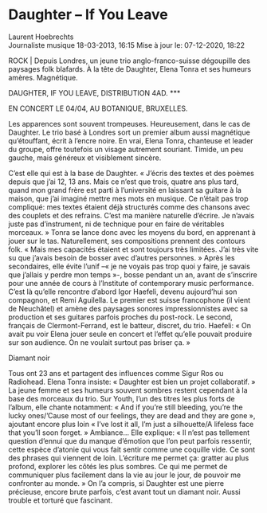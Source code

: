 # Daughter – If You Leave

Laurent Hoebrechts \
Journaliste musique 18-03-2013, 16:15 Mise à jour le: 07-12-2020, 18:22

ROCK | Depuis Londres, un jeune trio anglo-franco-suisse dégoupille des paysages folk blafards. À la tête de Daughter, Elena Tonra et ses humeurs amères. Magnétique.

DAUGHTER, IF YOU LEAVE, DISTRIBUTION 4AD. \*\*\*

EN CONCERT LE 04/04, AU BOTANIQUE, BRUXELLES.

Les apparences sont souvent trompeuses. Heureusement, dans le cas de Daughter. Le trio basé à Londres sort un premier album aussi magnétique qu’étouffant, écrit à l’encre noire. En vrai, Elena Tonra, chanteuse et leader du groupe, offre toutefois un visage autrement souriant. Timide, un peu gauche, mais généreux et visiblement sincère.

C’est elle qui est à la base de Daughter. « J’écris des textes et des poèmes depuis que j’ai 12, 13 ans. Mais ce n’est que trois, quatre ans plus tard, quand mon grand frère est parti à l’université en laissant sa guitare à la maison, que j’ai imaginé mettre mes mots en musique. Ce n’était pas trop compliqué: mes textes étaient déjà structurés comme des chansons avec des couplets et des refrains. C’est ma manière naturelle d’écrire. Je n’avais juste pas d’instrument, ni de technique pour en faire de véritables morceaux. » Tonra se lance donc avec les moyens du bord, en apprenant à jouer sur le tas. Naturellement, ses compositions prennent des contours folk. « Mais mes capacités étaient et sont toujours très limitées. J’ai très vite su que j’avais besoin de bosser avec d’autres personnes. » Après les secondaires, elle évite l’unif –« je ne voyais pas trop quoi y faire, je savais que j’allais y perdre mon temps »-, bosse pendant un an, avant de s’inscrire pour une année de cours à l’Institute of contemporary music performance. C’est là qu’elle rencontre d’abord Igor Haefeli, devenu aujourd’hui son compagnon, et Remi Aguilella. Le premier est suisse francophone (il vient de Neuchâtel) et amène des paysages sonores impressionnistes avec sa production et ses guitares parfois proches du post-rock. Le second, français de Clermont-Ferrand, est le batteur, discret, du trio. Haefeli: « On avait pu voir Elena jouer seule en concert et l’effet qu’elle pouvait produire sur son audience. On ne voulait surtout pas briser ça. »

Diamant noir

Tous ont 23 ans et partagent des influences comme Sigur Ros ou Radiohead. Elena Tonra insiste: « Daughter est bien un projet collaboratif. » La jeune femme et ses humeurs souvent sombres restent cependant à la base des morceaux du trio. Sur Youth, l’un des titres les plus forts de l’album, elle chante notamment: « And if you’re still bleeding, you’re the lucky ones/’Cause most of our feelings, they are dead and they are gone », ajoutant encore plus loin « I’ve lost it all, I’m just a silhouette/A lifeless face that you’ll soon forget. » Ambiance… Elle explique: « Il n’est pas tellement question d’ennui que du manque d’émotion que l’on peut parfois ressentir, cette espèce d’atonie qui vous fait sentir comme une coquille vide. Ce sont des phrases qui viennent de loin. L’écriture me permet ça: gratter au plus profond, explorer les côtés les plus sombres. Ce qui me permet de communiquer plus facilement dans la vie au jour le jour, de pouvoir me confronter au monde. » On l’a compris, si Daughter est une pierre précieuse, encore brute parfois, c’est avant tout un diamant noir. Aussi trouble et torturé que fascinant. 



